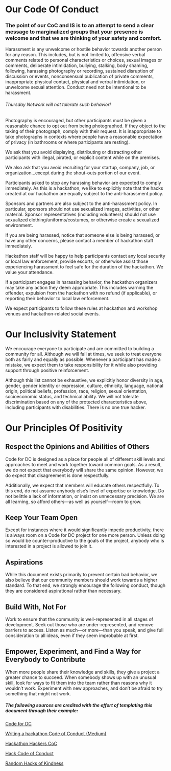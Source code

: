# Our Code Of Conduct

### The point of our CoC and IS is to an attempt to send a clear message to marginalized groups that your presence is welcome and that we are thinking of your safety and comfort.

Harassment is any unwelcome or hostile behavior towards another person for any reason. This includes, but is not limited to, offensive verbal comments related to personal characteristics or choices, sexual images or comments, deliberate intimidation, bullying, stalking, body shaming, following, harassing photography or recording, sustained disruption of discussion or events, nonconsensual publication of private comments, inappropriate physical contact, physical and verbal intimidation, or unwelcome sexual attention. Conduct need not be intentional to be harassment.

###### Thursday Network will not tolerate such behavior!

Photography is encouraged, but other participants must be given a reasonable chance to opt out from being photographed. If they object to the taking of their photograph, comply with their request. It is inappropriate to take photographs in contexts where people have a reasonable expectation of privacy (in bathrooms or where participants are resting).

We ask that you avoid displaying, distributing or distracting other participants with illegal, pirated, or explicit content while on the premises.

We also ask that you avoid recruiting for your startup, company, job, or organization...except during the shout-outs portion of our event.

Participants asked to stop any harassing behavior are expected to comply immediately.
As this is a hackathon, we like to explicitly note that the hacks created at our hackathon are equally subject to the anti-harassment policy.

Sponsors and partners are also subject to the anti-harassment policy. In particular, sponsors should not use sexualized images, activities, or other material. Sponsor representatives (including volunteers) should not use sexualized clothing/uniforms/costumes, or otherwise create a sexualized environment.

If you are being harassed, notice that someone else is being harassed, or have any other concerns, please contact a member of hackathon staff immediately.

Hackathon staff will be happy to help participants contact any local security or local law enforcement, provide escorts, or otherwise assist those experiencing harassment to feel safe for the duration of the hackathon. We value your attendance.

If a participant engages in harassing behavior, the hackathon organizers may take any action they deem appropriate. This includes warning the offender, expulsion from the hackathon with no refund (if applicable), or reporting their behavior to local law enforcement.

We expect participants to follow these rules at hackathon and workshop venues and hackathon-related social events.

# Our Inclusivity Statement

We encourage everyone to participate and are committed to building a community for all. Although we will fail at times, we seek to treat everyone both as fairly and equally as possible. Whenever a participant has made a mistake, we expect them to take responsibility for it while also providing support through positive reinforcement.

Although this list cannot be exhaustive, we explicitly honor diversity in age, gender, gender identity or expression, culture, ethnicity, language, national origin, political beliefs, profession, race, religion, sexual orientation, socioeconomic status, and technical ability. We will not tolerate discrimination based on any of the protected characteristics above, including participants with disabilities. There is no one true hacker.

# Our Principles Of Positivity

## Respect the Opinions and Abilities of Others

Code for DC is designed as a place for people all of different skill levels and approaches to meet and work together toward common goals. As a result, we do not expect that everybody will share the same opinion. However, we do expect that disagreement is done respectfully.

Additionally, we expect that members will educate others respectfully. To this end, do not assume anybody else’s level of expertise or knowledge. Do not belittle a lack of information, or insist on unnecessary precision. We are all learning, so afford others—as well as yourself—room to grow.

## Keep Your Team Open

Except for instances where it would significantly impede productivity, there is always room on a Code for DC project for one more person. Unless doing so would be counter-productive to the goals of the project, anybody who is interested in a project is allowed to join it.

## Aspirations

While this document exists primarily to prevent certain bad behavior, we also believe that our community members should work towards a higher standard. To that end, we strongly encourage the following conduct, though they are considered aspirational rather than necessary.

## Build With, Not For

Work to ensure that the community is well-represented in all stages of development. Seek out those who are under-represented, and remove barriers to access. Listen as much—or more—than you speak, and give full consideration to all ideas, even if they seem improbable at first.

## Empower, Experiment, and Find a Way for Everybody to Contribute

When more people share their knowledge and skills, they give a project a greater chance to succeed. When somebody shows up with an unusual skill, look for ways to fit them into the team rather than reasons why it wouldn’t work. Experiment with new approaches, and don’t be afraid to try something that might not work.

##### The following sources are credited with the effort of templating this document through their example:

[Code for DC](https://codefordc.org/resources/codeofconduct.html)

[Writing a hackathon Code of Conduct (Medium)](https://codefordc.org/resources/codeofconduct.html)

[Hackathon Hackers CoC](https://github.com/HackathonHackers/code-of-conduct)

[Hack Code of Conduct](https://hackcodeofconduct.org/)

[Random Hacks of Kindness](http://www.rhokaustralia.org/conduct/)
